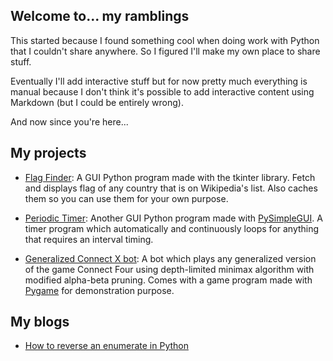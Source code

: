 ## Welcome to... my ramblings

This started because I found something cool when doing work with Python that I couldn't share anywhere. So I figured I'll make my own place to share stuff.

Eventually I'll add interactive stuff but for now pretty much everything is manual because I don't think it's possible to add interactive content using Markdown (but I could be entirely wrong).

And now since you're here...

## My projects

- [Flag Finder](https://github.com/kodcdangky/Flag-finder): A GUI Python program made with the tkinter library. Fetch and displays flag of any country that is on Wikipedia's list. Also caches them so you can use them for your own purpose.

- [Periodic Timer](https://github.com/kodcdangky/Periodic-Timer): Another GUI Python program made with [PySimpleGUI](https://github.com/PySimpleGUI/PySimpleGUI). A timer program which automatically and continuously loops for anything that requires an interval timing.

- [Generalized Connect X bot](https://github.com/kodcdangky/Generalized-Connect-X-bot): A bot which plays any generalized version of the game Connect Four using depth-limited minimax algorithm with modified alpha-beta pruning. Comes with a game program made with [Pygame](https://www.pygame.org/news) for demonstration purpose.

## My blogs

- [How to reverse an enumerate in Python](https://kodcdangky.github.io/blog0-reversed-enumerate)
